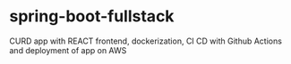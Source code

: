 # spring-boot-fullstack
CURD app with REACT frontend, dockerization, CI CD with Github Actions and deployment of app on AWS
